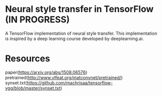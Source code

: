 # Neural style transfer in TensorFlow (IN PROGRESS)
A TensorFlow implementation of neural style transfer. This implementation is inspired by a deep learning course developed by deeplearning.ai.

# Resources
paper(https://arxiv.org/abs/1508.06576)
pretrained(http://www.vlfeat.org/matconvnet/pretrained/)
synset.txt(https://github.com/machrisaa/tensorflow-vgg/blob/master/synset.txt)

